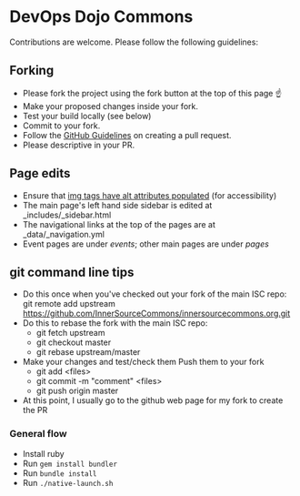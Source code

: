 # DevOps Dojo Commons

Contributions are welcome. Please follow the following guidelines:

## Forking

* Please fork the project using the fork button at the top of this page :point_up:
* Make your proposed changes inside your fork.
* Test your build locally (see below)
* Commit to your fork.
* Follow the [GitHub Guidelines](https://help.github.com/en/articles/creating-a-pull-request-from-a-fork) on creating a pull request.
* Please descriptive in your PR.

## Page edits

* Ensure that [img tags have alt attributes populated](http://webaim.org/techniques/alttext/) (for accessibility)
* The main page's left hand side sidebar is edited at \_includes/\_sidebar.html
* The navigational links at the top of the pages are at \_data/\_navigation.yml
* Event pages are under *events*; other main pages are under *pages*

## git command line tips

* Do this once when you've checked out your fork of the main ISC repo: git remote add upstream https://github.com/InnerSourceCommons/innersourcecommons.org.git
* Do this to rebase the fork with the main ISC repo: 
  * git fetch upstream
  * git checkout master
  * git rebase upstream/master
* Make your changes and test/check them
 Push them to your fork
  * git add &lt;files&gt;
  * git commit -m "comment" &lt;files&gt;
  * git push origin master
* At this point, I usually go to the github web page for my fork to create the PR

### General flow

* Install ruby
* Run `gem install bundler`
* Run `bundle install`
* Run `./native-launch.sh`

